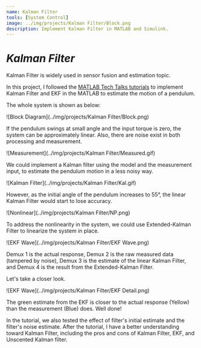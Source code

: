 ```yaml
---
name: Kalman Filter
tools: [System Control]
image: ../img/projects/Kalman Filter/Block.png
description: Implement Kalman Filter in MATLAB and Simulink.
---
```

# _Kalman Filter_

Kalman Filter is widely used in sensor fusion and estimation topic.

In this project, I followed the [MATLAB Tech Talks tutorials](https://youtube.com/playlist?list=PLn8PRpmsu08pzi6EMiYnR-076Mh-q3tWr) to implement Kalman Filter and EKF in the MATLAB to estimate the motion of a pendulum.

The whole system is shown as below:

![Block Diagram](../img/projects/Kalman Filter/Block.png)

If the pendulum swings at small angle and the input torque is zero, the system can be approximately linear. Also, there are noise exist in both processing and measurement.

![Measurement](../img/projects/Kalman Filter/Measured.gif)

We could implement a Kalman filter using the model and the measurement input, to estimate the pendulum motion in a less noisy way.

![Kalman Filter](../img/projects/Kalman Filter/Kal.gif)

However, as the initial angle of the pendulum increases to 55°, the linear Kalman Filter would start to lose accuracy.

![Nonlinear](../img/projects/Kalman Filter/NP.png)

To address the nonlinearity in the system, we could use Extended-Kalman Filter to linearize the system in place.

![EKF Wave](../img/projects/Kalman Filter/EKF Wave.png)

Demux 1 is the actual response, Demux 2 is the raw measured data (tampered by noise), Demux 3 is the estimate of the linear Kalman Filter, and Demux 4 is the result from the Extended-Kalman Filter.

Let's take a closer look.

![EKF Wave](../img/projects/Kalman Filter/EKF Detail.png)

The green estimate from the EKF is closer to the actual response (Yellow) than the measurement (Blue) does. Well done!

In the tutorial, we also tested the effect of filter's initial estimate and the filter's noise estimate. After the tutorial, I have a better understanding toward Kalman Filter, including the pros and cons of Kalman Filter, EKF, and Unscented Kalman filter.
